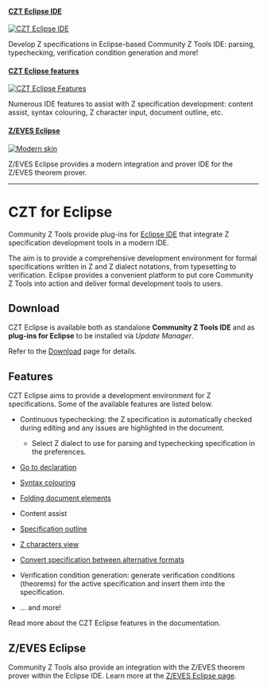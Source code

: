 #### [CZT Eclipse IDE][czt-eclipse-link]

[![CZT Eclipse IDE](images/carousel-z-unicode.png)][czt-eclipse-link]

Develop Z specifications in Eclipse-based Community Z Tools IDE: parsing, typechecking, verification condition generation and more!


#### [CZT Eclipse features][features]

[![CZT Eclipse Features](images/carousel-z-latex.png)][features]

Numerous IDE features to assist with Z specification development: content assist, syntax colouring, Z character input, document outline, etc.


#### [Z/EVES Eclipse][zeves-eclipse]

[![Modern skin](images/carousel-zeves.png)][zeves-eclipse]

Z/EVES Eclipse provides a modern integration and prover IDE for the Z/EVES theorem prover.


[czt-eclipse-link]: images/czt-eclipse-unicode.png "CZT Eclipse IDE"
[features]: #Features
[zeves-eclipse]: zeves/


---


# CZT for Eclipse

Community Z Tools provide plug-ins for [Eclipse IDE][eclipse] that integrate Z specification development tools in a modern IDE.

The aim is to provide a comprehensive development environment for formal specifications written in Z and Z dialect notations, from typesetting to verification. Eclipse provides a convenient platform to put core Community Z Tools into action and deliver formal development tools to users.


## Download

CZT Eclipse is available both as standalone **Community Z Tools IDE** and as **plug-ins for Eclipse** to be installed via _Update Manager_.

Refer to the [Download][download] page for details.

[eclipse]: http://www.eclipse.org
[download]: download.html


## Features

CZT Eclipse aims to provide a development environment for Z specifications. Some of the available features are listed below.

-   Continuous typechecking: the Z specification is automatically checked during editing and any issues are highlighted in the document.

    -   Select Z dialect to use for parsing and typechecking specification in the preferences.
-   [Go to declaration]( help/getting-started/go-to-declaration.html )
-   [Syntax colouring]( help/getting-started/syntax-coloring.html )
-   [Folding document elements]( help/concepts/folding-para.html )
-   Content assist
-   [Specification outline]( help/concepts/czt-views.html#Outline )
-   [Z characters view]( help/concepts/czt-views.html#Z_Character_Map )
-   [Convert specification between alternative formats]( help/concepts/czt-views.html#Z_Conversion )
-   Verification condition generation: generate verification conditions (theorems) for the active specification and insert them into the specification.
-   ... and more!

Read more about the CZT Eclipse features in the documentation.


## Z/EVES Eclipse

Community Z Tools also provide an integration with the Z/EVES theorem prover within the Eclipse IDE. Learn more at the [Z/EVES Eclipse page][zeves-eclipse].

[zeves-eclipse]: zeves/
